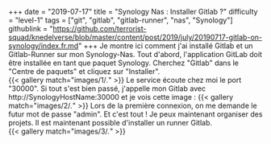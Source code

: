 +++
date = "2019-07-17"
title = "Synology Nas : Installer Gitlab ?"
difficulty = "level-1"
tags = ["git", "gitlab", "gitlab-runner", "nas", "Synology"]
githublink = "https://github.com/terrorist-squad/knedelverse/blob/master/content/post/2019/july/20190717-gitlab-on-synology/index.fr.md"
+++
Je montre ici comment j'ai installé Gitlab et un Gitlab-Runner sur mon Synology-Nas. Tout d'abord, l'application GitLab doit être installée en tant que paquet Synology. Cherchez "Gitlab" dans le "Centre de paquets" et cliquez sur "Installer".   
{{< gallery match="images/1/*.*" >}}
Le service écoute chez moi le port "30000". Si tout s'est bien passé, j'appelle mon Gitlab avec http://SynologyHostName:30000 et je vois cette image :
{{< gallery match="images/2/*.*" >}}
Lors de la première connexion, on me demande le futur mot de passe "admin". Et c'est tout ! Je peux maintenant organiser des projets. Il est maintenant possible d'installer un runner Gitlab.  
{{< gallery match="images/3/*.*" >}}
